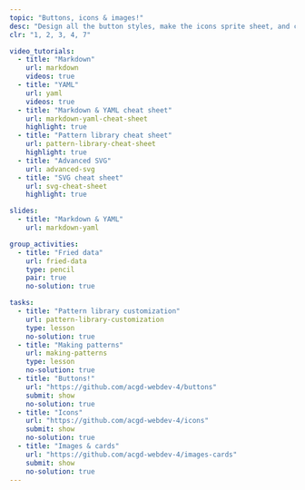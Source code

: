 ```yaml
---
topic: "Buttons, icons & images!"
desc: "Design all the button styles, make the icons sprite sheet, and create common patterns for images: captions, cards, containers and more."
clr: "1, 2, 3, 4, 7"

video_tutorials:
  - title: "Markdown"
    url: markdown
    videos: true
  - title: "YAML"
    url: yaml
    videos: true
  - title: "Markdown & YAML cheat sheet"
    url: markdown-yaml-cheat-sheet
    highlight: true
  - title: "Pattern library cheat sheet"
    url: pattern-library-cheat-sheet
    highlight: true
  - title: "Advanced SVG"
    url: advanced-svg
  - title: "SVG cheat sheet"
    url: svg-cheat-sheet
    highlight: true

slides:
  - title: "Markdown & YAML"
    url: markdown-yaml

group_activities:
  - title: "Fried data"
    url: fried-data
    type: pencil
    pair: true
    no-solution: true

tasks:
  - title: "Pattern library customization"
    url: pattern-library-customization
    type: lesson
    no-solution: true
  - title: "Making patterns"
    url: making-patterns
    type: lesson
    no-solution: true
  - title: "Buttons!"
    url: "https://github.com/acgd-webdev-4/buttons"
    submit: show
    no-solution: true
  - title: "Icons"
    url: "https://github.com/acgd-webdev-4/icons"
    submit: show
    no-solution: true
  - title: "Images & cards"
    url: "https://github.com/acgd-webdev-4/images-cards"
    submit: show
    no-solution: true
---
```

